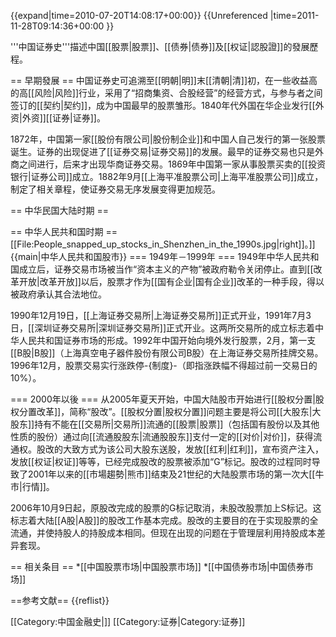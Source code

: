{{expand|time=2010-07-20T14:08:17+00:00}}
{{Unreferenced |time=2011-11-28T09:14:36+00:00 }}

'''中国证券史'''描述中国[[股票|股票]]、[[债券|债券]]及[[权证|認股證]]的發展歷程。

== 早期發展 ==
中国证券史可追溯至[[明朝|明]]末[[清朝|清]]初，在一些收益高的高[[风险|风险]]行业，采用了“招商集资、合股经营”的经营方式，与参与者之间签订的[[契约|契约]]，成为中国最早的股票雏形。1840年代外国在华企业发行[[外资|外资]][[证券|证券]]。

1872年，中国第一家[[股份有限公司|股份制企业]]和中国人自己发行的第一张股票诞生。证券的出现促进了[[证券交易|证券交易]]的发展。最早的证券交易也只是外商之间进行，后来才出现华商证券交易。1869年中国第一家从事股票买卖的[[投资银行|证券公司]]成立。1882年9月[[上海平准股票公司|上海平准股票公司]]成立，制定了相关章程，使证券交易无序发展变得更加规范。

== 中华民国大陆时期 ==


== 中华人民共和国时期 ==
[[File:People_snapped_up_stocks_in_Shenzhen_in_the_1990s.jpg|right]]。]]
{{main|中华人民共和国股市}}
=== 1949年－1999年 ===
1949年中华人民共和国成立后，证券交易市场被当作“资本主义的产物”被政府勒令关闭停止。直到[[改革开放|改革开放]]以后，股票才作为[[国有企业|国有企业]]改革的一种手段，得以被政府承认其合法地位。

1990年12月19日，[[上海证券交易所|上海证券交易所]]正式开业，1991年7月3日，[[深圳证券交易所|深圳证券交易所]]正式开业。这两所交易所的成立标志着中华人民共和国证券市场的形成。1992年中国开始向境外发行股票，2月，第一支[[B股|B股]]（上海真空电子器件股份有限公司B股）在上海证券交易所挂牌交易。1996年12月，股票交易实行涨跌停-{制度}-（即指涨跌幅不得超过前一交易日的10%）。

=== 2000年以後 ===
从2005年夏天开始，中国大陆股市开始进行[[股权分置|股权分置改革]]，简称“股改”。[[股权分置|股权分置]]问题主要是将公司[[大股东|大股东]]持有不能在[[交易所|交易所]]流通的[[股票|股票]]（包括国有股份以及其他性质的股份）通过向[[流通股股东|流通股股东]]支付一定的[[对价|对价]]，获得流通权。股改的大致方式为该公司大股东送股，发放[[红利|红利]]，宣布资产注入，发放[[权证|权证]]等等，已经完成股改的股票被添加“G”标记。股改的过程同时导致了2001年以来的[[市場趨勢|熊市]]结束及21世纪的大陆股票市场的第一次大[[牛市|行情]]。

2006年10月9日起，原股改完成的股票的G标记取消，未股改股票加上S标记。这标志着大陆[[A股|A股]]的股改工作基本完成。股改的主要目的在于实现股票的全流通，并使持股人的持股成本相同。但现在出现的问题在于管理层利用持股成本差异套现。

== 相关条目 ==
*[[中国股票市场|中国股票市场]]
*[[中国债券市场|中国债券市场]]

==参考文献==
{{reflist}}

[[Category:中国金融史|]]
[[Category:证券|Category:证券]]